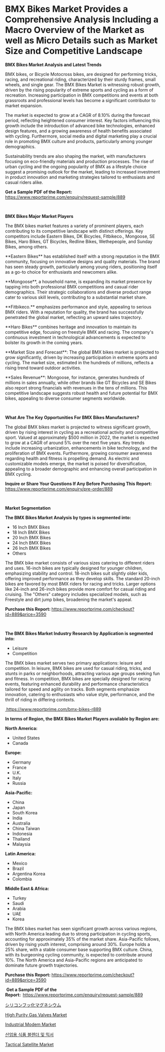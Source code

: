 <p><h1>BMX Bikes Market Provides a Comprehensive Analysis Including a Macro Overview of the Market as well as Micro Details such as Market Size and Competitive Landscape</h1></p><p><strong>BMX Bikes Market Analysis and Latest Trends</strong></p>
<p><p>BMX bikes, or Bicycle Motocross bikes, are designed for performing tricks, racing, and recreational riding, characterized by their sturdy frames, small wheels, and single gear. The BMX Bikes Market is witnessing robust growth, driven by the rising popularity of extreme sports and cycling as a form of recreation. Increasing participation in BMX competitions and events at both grassroots and professional levels has become a significant contributor to market expansion.</p><p>The market is expected to grow at a CAGR of 8.10% during the forecast period, reflecting heightened consumer interest. Key factors influencing this growth include the introduction of advanced bike technologies, enhanced design features, and a growing awareness of health benefits associated with cycling. Furthermore, social media and digital marketing play a crucial role in promoting BMX culture and products, particularly among younger demographics.</p><p>Sustainability trends are also shaping the market, with manufacturers focusing on eco-friendly materials and production processes. The rise of urban cycling and the ongoing popularity of BMX as a lifestyle choice suggest a promising outlook for the market, leading to increased investment in product innovation and marketing strategies tailored to enthusiasts and casual riders alike.</p></p>
<p><strong>Get a Sample PDF of the Report:&nbsp;</strong> <a href="https://www.reportprime.com/enquiry/request-sample/889">https://www.reportprime.com/enquiry/request-sample/889</a></p>
<p>&nbsp;</p>
<p><strong>BMX Bikes Major Market Players</strong></p>
<p><p>The BMX bikes market features a variety of prominent players, each contributing to its competitive landscape with distinct offerings. Key competitors include Eastern Bikes, DK Bicycles, Fitbikeco., Mongoose, SE Bikes, Haro Bikes, GT Bicycles, Redline Bikes, Wethepeople, and Sunday Bikes, among others.</p><p>**Eastern Bikes** has established itself with a strong reputation in the BMX community, focusing on innovative designs and quality materials. The brand has seen steady growth, particularly among young riders, positioning itself as a go-to choice for enthusiasts and newcomers alike.</p><p>**Mongoose**, a household name, is expanding its market presence by tapping into both professional BMX competitions and casual rider demographics. Their strategic collaborations and diverse product range cater to various skill levels, contributing to a substantial market share.</p><p>**Fitbikeco.** emphasizes performance and style, appealing to serious BMX riders. With a reputation for quality, the brand has successfully penetrated the global market, reflecting an upward sales trajectory. </p><p>**Haro Bikes** combines heritage and innovation to maintain its competitive edge, focusing on freestyle BMX and racing. The company's continuous investment in technological advancements is expected to bolster its growth in the coming years.</p><p>**Market Size and Forecast**: The global BMX bikes market is projected to grow significantly, driven by increasing participation in extreme sports and cycling. The market size, estimated in the hundreds of millions, reflects a rising trend toward outdoor activities.</p><p>**Sales Revenue**: Mongoose, for instance, generates hundreds of millions in sales annually, while other brands like GT Bicycles and SE Bikes also report strong financials with revenues in the tens of millions. This competitive landscape suggests robust health and future potential for BMX bikes, appealing to diverse consumer segments worldwide.</p></p>
<p>&nbsp;</p>
<p><strong>What Are The Key Opportunities For BMX Bikes Manufacturers?</strong></p>
<p><p>The global BMX bikes market is projected to witness significant growth, driven by rising interest in cycling as a recreational activity and competitive sport. Valued at approximately $500 million in 2022, the market is expected to grow at a CAGR of around 5% over the next five years. Key trends include increasing urbanization, enhancements in bike technology, and the proliferation of BMX events. Furthermore, growing consumer awareness regarding health and fitness is propelling demand. As electric and customizable models emerge, the market is poised for diversification, appealing to a broader demographic and enhancing overall participation in BMX cycling.</p></p>
<p><strong>Inquire or Share Your Questions If Any Before Purchasing This Report:</strong> <a href="https://www.reportprime.com/enquiry/pre-order/889">https://www.reportprime.com/enquiry/pre-order/889</a></p>
<p>&nbsp;</p>
<p><strong>Market Segmentation</strong></p>
<p><strong>The BMX Bikes Market Analysis by types is segmented into:</strong></p>
<p><ul><li>16 Inch BMX Bikes</li><li>18 Inch BMX Bikes</li><li>20 Inch BMX Bikes</li><li>24 Inch BMX Bikes</li><li>26 Inch BMX Bikes</li><li>Others</li></ul></p>
<p><p>The BMX bike market consists of various sizes catering to different riders and uses. 16-inch bikes are typically designed for younger children, emphasizing stability and control. 18-inch bikes suit slightly older kids, offering improved performance as they develop skills. The standard 20-inch bikes are favored by most BMX riders for racing and tricks. Larger options like 24-inch and 26-inch bikes provide more comfort for casual riding and cruising. The "Others" category includes specialized models, such as Freestyle and dirt jump bikes, broadening the market's appeal.</p></p>
<p><strong>Purchase this Report:&nbsp;</strong><a href="https://www.reportprime.com/checkout?id=889&price=3590">https://www.reportprime.com/checkout?id=889&price=3590</a></p>
<p>&nbsp;</p>
<p><strong>The BMX Bikes Market Industry Research by Application is segmented into:</strong></p>
<p><ul><li>Leisure</li><li>Competition</li></ul></p>
<p><p>The BMX bikes market serves two primary applications: leisure and competition. In leisure, BMX bikes are used for casual riding, tricks, and stunts in parks or neighborhoods, attracting various age groups seeking fun and fitness. In competition, BMX bikes are specially designed for racing events, featuring enhanced durability and performance characteristics tailored for speed and agility on tracks. Both segments emphasize innovation, catering to enthusiasts who value style, performance, and the thrill of riding in differing contexts.</p></p>
<p><a href="https://www.reportprime.com/bmx-bikes-r889">&nbsp;https://www.reportprime.com/bmx-bikes-r889</a></p>
<p><strong>In terms of Region, the BMX Bikes Market Players available by Region are:</strong></p>
<p>
    <p> <strong> North America: </strong>
        <ul>
            <li>United States</li>
            <li>Canada</li>
        </ul>
        </p> 
    <p> <strong> Europe: </strong>
        <ul>
            <li>Germany</li>
            <li>France</li>
            <li>U.K.</li>
            <li>Italy</li>
            <li>Russia</li>
        </ul>
        </p> 
    <p> <strong> Asia-Pacific: </strong>
        <ul>
            <li>China</li>
            <li>Japan</li>
            <li>South Korea</li>
            <li>India</li>
            <li>Australia</li>
            <li>China Taiwan</li>
            <li>Indonesia</li>
            <li>Thailand</li>
            <li>Malaysia</li>
        </ul>
        </p> 
    <p> <strong> Latin America: </strong>
        <ul>
            <li>Mexico</li>
            <li>Brazil</li>
            <li>Argentina Korea</li>
            <li>Colombia</li>
        </ul>
        </p> 
    <p> <strong> Middle East & Africa: </strong>
        <ul>
            <li>Turkey</li>
            <li>Saudi</li>
            <li>Arabia</li>
            <li>UAE</li>
            <li>Korea</li>
        </ul>
    </p>
    </p>
<p><p>The BMX bikes market has seen significant growth across various regions, with North America leading due to strong participation in cycling sports, accounting for approximately 35% of the market share. Asia-Pacific follows, driven by rising youth interest, comprising around 30%. Europe holds a 25% share, with a stable consumer base supporting BMX culture. China, with its burgeoning cycling community, is expected to contribute around 10%. The North America and Asia-Pacific regions are anticipated to dominate future growth trajectories.</p></p>
<p><strong>Purchase this Report: </strong><a href="https://www.reportprime.com/checkout?id=889&price=3590">https://www.reportprime.com/checkout?id=889&price=3590</a></p>
<p>&nbsp;<strong>Get a Sample PDF of the Report:&nbsp;&nbsp;</strong><a href="https://www.reportprime.com/enquiry/request-sample/889">https://www.reportprime.com/enquiry/request-sample/889</a></p>
<p><strong></strong></p>
<p><p><a href="https://medium.com/@gordonjast2023/%E3%83%9E%E3%82%B0%E3%83%8D%E3%82%B7%E3%82%A6%E3%83%A0%E3%82%B7%E3%83%AA%E3%82%B3%E3%83%95%E3%83%AB%E3%82%AA%E3%83%AA%E3%82%A6%E3%83%A0%E7%94%A3%E6%A5%AD%E3%81%AB%E9%96%A2%E3%81%99%E3%82%8B%E6%B4%9E%E5%AF%9F-%E5%B8%82%E5%A0%B4%E3%81%AE%E8%B2%A1%E5%8B%99%E7%8A%B6%E6%B3%81-%E5%B8%82%E5%A0%B4%E8%A6%8F%E6%A8%A1-%E3%81%8A%E3%82%88%E3%81%B32031%E5%B9%B4%E3%81%BE%E3%81%A7%E3%81%AE%E5%8F%8E%E7%9B%8A%E5%88%86%E6%9E%90-0306542e6f99">シリコンフッ化マグネシウム</a></p><p><a href="https://issuu.com/reportprime-2/docs/high-purity-gas-valves-market-size-_a29fae05e5c756">High Purity Gas Valves Market</a></p><p><a href="https://medium.com/@peterm12562/future-ready-strategic-insights-into-the-global-industrial-modem-market-2024-2031-bdd9c0299e7b">Industrial Modem Market</a></p><p><a href="https://medium.com/@scothall80/%EA%B8%80%EB%A1%9C%EB%B2%8C-%EC%82%B0%EC%97%85%EC%9A%A9-%EC%8B%9D%ED%92%88-%EB%B8%94%EB%A0%8C%EB%8D%94-%EB%B0%8F-%EB%AF%B9%EC%84%9C-%EC%8B%9C%EC%9E%A5%EC%9D%98-%EC%83%88%EB%A1%9C-%EB%96%A0%EC%98%A4%EB%A5%B4%EB%8A%94-%EA%B8%B0%ED%9A%8C%EC%99%80-%EB%8F%84%EC%A0%84-2024-2031-2e5731735342">산업용 식품 블렌더 및 믹서</a></p><p><a href="https://medium.com/@v8581137/global-tactical-satellite-market-size-is-expected-to-experience-a-cagr-of-11-7-e87e25ad8cd6">Tactical Satellite Market</a></p></p>